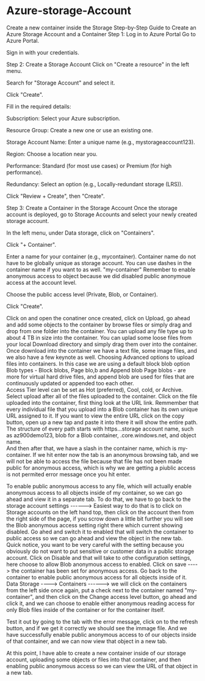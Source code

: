 # Azure-storage-Account
Create a new container inside the Storage 
Step-by-Step Guide to Create an Azure Storage Account and a Container
Step 1: Log in to Azure Portal
Go to Azure Portal.

Sign in with your credentials.

Step 2: Create a Storage Account
Click on "Create a resource" in the left menu.

Search for "Storage Account" and select it.

Click "Create".

Fill in the required details:

Subscription: Select your Azure subscription.

Resource Group: Create a new one or use an existing one.

Storage Account Name: Enter a unique name (e.g., mystorageaccount123).

Region: Choose a location near you.

Performance: Standard (for most use cases) or Premium (for high performance).

Redundancy: Select an option (e.g., Locally-redundant storage (LRS)).

Click "Review + Create", then "Create".

Step 3: Create a Container in the Storage Account
Once the storage account is deployed, go to Storage Accounts and select your newly created storage account.

In the left menu, under Data storage, click on "Containers".

Click "+ Container".

Enter a name for your container (e.g., mycontainer). Container name do not have to be globally unique as storage account. You can use dashes in the container name if you want to as well. "my-container" Remember to enable anonymous access to object because we did disabled public anonymoue access at the account level. 

Choose the public access level (Private, Blob, or Container).

Click "Create".

Click on and open the conatiner once created, click on Upload, go ahead and add some objects to the container by browse files or simply drag and drop from one folder into the container. You can upload any file type up to about 4 TB in size into the container. You can uplad some loose files from your local Download directory and simply drag them over into the container. Once download into the container we have a text file, some image files, and we also have a few keynote as well. 
Choosing Advanced options to upload files into containers. In this case we are using a default block blob option
Blob types - Block blobs, Page blo,b and Append blob
Page blobs - are more for virtual hard drive files, and append blob are used for files that are continuously updated or appended too each other.   
Access Tier level can be set as Hot (preferred), Cool, cold, or Archive. 
Select upload after all of the files uploaded to the container. 
Click on the file uploaded into the container, first thing look at the URL link. Remmember that every individual file that you upload into a Blob container has its own unique URL assigned to it. 
If you want to view the entire URL click on the copy button, open up a new tap and paste it into there it will show the entire path. The structure of every path starts with https...storage account name, such as az900demo123, blob for a Blob container, .core.windows.net, and object name.   
And then after that, we have a slash in the container name, which is my-container. If we hit enter now the tab is an anonymous browsing tab, and we will not be able to access the file because that file has not been made public for anonymous access, which is why we are getting a piublic access is not permited error message once you hit enter. 

To enable public anonymous access to any file, which will actually enable anonymous access to all objects inside of my container, so we can go ahead and view it in a separate tab. 
To do that, we have to go back to the storage account settings ------> Easiest way to do that is to click on Storage accounts on the left hand top, then click on the account then from the right side of the page, if you scrow down a little bit further you will see the Blob anonymous access setting right there which current showing disabled. Go ahed and switch it to enabled that will switch the container to public access so we can go ahead and view the object in the new tab. 
Quick notice, you want to be very careful with the setting because you obviously do not want to put sensitive or customer data in a public storage account. 
Click on Disable and that will take to othe configuration settings, here choose to allow Blob anonymous access to enabled. 
Click on save  ----> the container has been set for anonymous access. 
Go back to the container to enable public anonymous access for all objects inside of it. 
 Data Storage ----> Containers ------> we will click on the containers from the left side once again, put a check next to the container named "my-container", and then click on the Change access level button, go ahead and click it, and we can choose to enable either anonymous reading access for only Blob files inside of the container or for the container itself. 

 Test it out by going to the tab with the error message, click on to the refresh button, and if we get it correctly we should see the immage file. And we have successfully enable public anonymous access to of our objects inside of that container, and we can now view that object in a new tab. 
 
 At this point, I have able to create a new container inside of our storage account, uploading some objects or files into that container, and then enabling public anonymous access so we can view the URL of that object in a new tab. 
 







